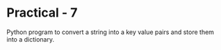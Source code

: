# Practical - 7

Python program to convert a string into a key value pairs and store them into a dictionary.
